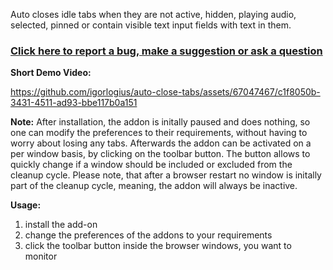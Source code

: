 Auto closes idle tabs when they are not active, hidden, playing audio,
selected, pinned or contain visible text input fields with text in
them.

### [Click here to report a bug, make a suggestion or ask a question](https://github.com/igorlogius/igorlogius/issues/new/choose)

<b>Short Demo Video: </b>

https://github.com/igorlogius/auto-close-tabs/assets/67047467/c1f8050b-3431-4511-ad93-bbe117b0a151

<b>Note:</b>
After installation, the addon is initally paused and does nothing, so one can
modify the preferences to their requirements, without having to worry about
losing any tabs. Afterwards the addon can be activated on a per window basis, by
clicking on the toolbar button. The button allows to quickly change if a
window should be included or excluded from the cleanup cycle. Please note, that
after a browser restart no window is initally part of the cleanup cycle,
meaning, the addon will always be inactive.

<b>Usage:</b>
<ol>
  <li>install the add-on</li>
  <li>change the preferences of the addons to your requirements</li>
  <li>
    click the toolbar button inside the browser windows, you want to monitor
  </li>
</ol>
